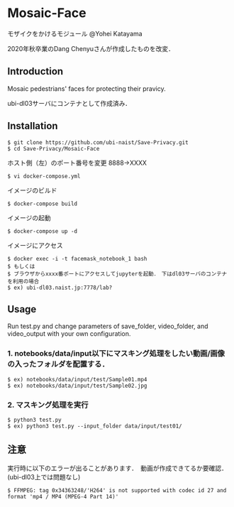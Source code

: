 # Mosaic-Face
モザイクをかけるモジュール @Yohei Katayama

2020年秋卒業のDang Chenyuさんが作成したものを改変．
 

## Introduction
Mosaic pedestrians' faces for protecting their pravicy.

ubi-dl03サーバにコンテナとして作成済み．

## Installation

    $ git clone https://github.com/ubi-naist/Save-Privacy.git
    $ cd Save-Privacy/Mosaic-Face

ホスト側（左）のポート番号を変更 8888→XXXX

    $ vi docker-compose.yml

イメージのビルド

    $ docker-compose build
    
イメージの起動
    
    $ docker-compose up -d
    
イメージにアクセス
    
    $ docker exec -i -t facemask_notebook_1 bash
    $ もしくは
    $ ブラウザからxxxx番ポートにアクセスしてjupyterを起動．　下はdl03サーバのコンテナを利用の場合
    $ ex) ubi-dl03.naist.jp:7778/lab?




## Usage
Run test.py and change parameters of save_folder, video_folder, and video_output with your own configuration. 

### 1. notebooks/data/input以下にマスキング処理をしたい動画/画像の入ったフォルダを配置する．
 
    $ ex) notebooks/data/input/test/Sample01.mp4
    $ ex) notebooks/data/input/test/Sample02.jpg


### 2. マスキング処理を実行
 
    $ python3 test.py 
    $ ex) python3 test.py --input_folder data/input/test01/
     


## 注意

実行時に以下のエラーが出ることがあります．　動画が作成できてるか要確認．(ubi-dl03上では問題なし)

    $ FFMPEG: tag 0x34363248/'H264' is not supported with codec id 27 and format 'mp4 / MP4 (MPEG-4 Part 14)'
